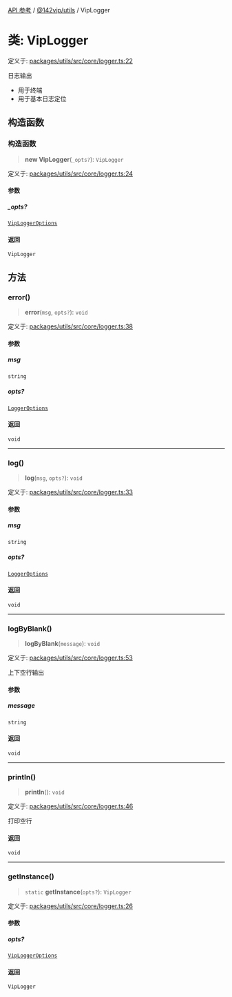 [API 参考](../../../index.md) / [@142vip/utils](../index.md) / VipLogger

# 类: VipLogger

定义于: [packages/utils/src/core/logger.ts:22](https://github.com/142vip/core-x/blob/1eb80b292cacf818428b26e34edc36554f5c80fb/packages/utils/src/core/logger.ts#L22)

日志输出
- 用于终端
- 用于基本日志定位

## 构造函数

### 构造函数

> **new VipLogger**(`_opts?`): `VipLogger`

定义于: [packages/utils/src/core/logger.ts:24](https://github.com/142vip/core-x/blob/1eb80b292cacf818428b26e34edc36554f5c80fb/packages/utils/src/core/logger.ts#L24)

#### 参数

##### \_opts?

[`VipLoggerOptions`](../interfaces/VipLoggerOptions.md)

#### 返回

`VipLogger`

## 方法

### error()

> **error**(`msg`, `opts?`): `void`

定义于: [packages/utils/src/core/logger.ts:38](https://github.com/142vip/core-x/blob/1eb80b292cacf818428b26e34edc36554f5c80fb/packages/utils/src/core/logger.ts#L38)

#### 参数

##### msg

`string`

##### opts?

[`LoggerOptions`](../interfaces/LoggerOptions.md)

#### 返回

`void`

***

### log()

> **log**(`msg`, `opts?`): `void`

定义于: [packages/utils/src/core/logger.ts:33](https://github.com/142vip/core-x/blob/1eb80b292cacf818428b26e34edc36554f5c80fb/packages/utils/src/core/logger.ts#L33)

#### 参数

##### msg

`string`

##### opts?

[`LoggerOptions`](../interfaces/LoggerOptions.md)

#### 返回

`void`

***

### logByBlank()

> **logByBlank**(`message`): `void`

定义于: [packages/utils/src/core/logger.ts:53](https://github.com/142vip/core-x/blob/1eb80b292cacf818428b26e34edc36554f5c80fb/packages/utils/src/core/logger.ts#L53)

上下空行输出

#### 参数

##### message

`string`

#### 返回

`void`

***

### println()

> **println**(): `void`

定义于: [packages/utils/src/core/logger.ts:46](https://github.com/142vip/core-x/blob/1eb80b292cacf818428b26e34edc36554f5c80fb/packages/utils/src/core/logger.ts#L46)

打印空行

#### 返回

`void`

***

### getInstance()

> `static` **getInstance**(`opts?`): `VipLogger`

定义于: [packages/utils/src/core/logger.ts:26](https://github.com/142vip/core-x/blob/1eb80b292cacf818428b26e34edc36554f5c80fb/packages/utils/src/core/logger.ts#L26)

#### 参数

##### opts?

[`VipLoggerOptions`](../interfaces/VipLoggerOptions.md)

#### 返回

`VipLogger`
